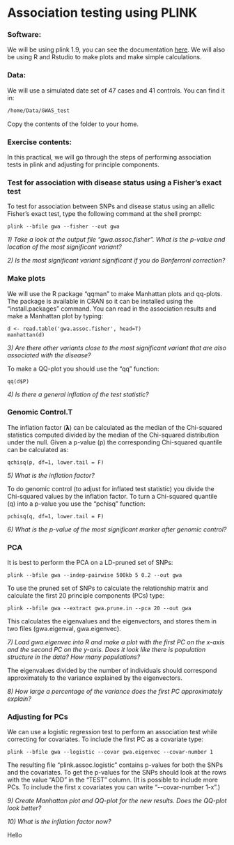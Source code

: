 # Association testing using PLINK

### Software:
We will be using plink 1.9, you can see the documentation [here](https://www.cog-genomics.org/plink/1.9/).
We will also be using R and Rstudio to make plots and make simple calculations.

### Data:
We will use a simulated date set of 47 cases and 41 controls. You can find it in:

```bash
/home/Data/GWAS_test
```
Copy the contents of the folder to your home.

### Exercise contents:
In this practical, we will go through the steps of performing association tests in plink and adjusting for principle components.

### Test for association with disease status using a Fisher’s exact test
To test for association between SNPs and disease status using an allelic Fisher’s exact test, type the following command at the shell prompt:
```
plink --bfile gwa --fisher --out gwa
```
*1) Take a look at the output file “gwa.assoc.fisher”. What is the p-value and location of the most significant variant?*

*2) Is the most significant variant significant if you do Bonferroni correction?*

### Make plots
We will use the R package “qqman” to make Manhattan plots and qq-plots. The package is available in CRAN so it can be installed using the “install.packages” command. You can read in the association results and make a Manhattan plot by typing:
```
d <- read.table('gwa.assoc.fisher', head=T)
manhattan(d)
```

*3) Are there other variants close to the most significant variant that are also associated with the disease?*

To make a QQ-plot you should use the “qq” function:
```
qq(d$P)
```
*4) Is there a general inflation of the test statistic?*

### Genomic Control.T
The inflation factor (𝝺) can be calculated as the median of the Chi-squared statistics computed divided by the median of the Chi-squared distribution under the null. Given a p-value (p) the corresponding Chi-squared quantile can be calculated as:
```
qchisq(p, df=1, lower.tail = F)
```
*5) What is the inflation factor?*

To do genomic control (to adjust for inflated test statistic) you divide the Chi-squared values by the inflation factor. To turn a Chi-squared quantile (q) into a p-value you use the “pchisq” function:
```
pchisq(q, df=1, lower.tail = F)
```
*6) What is the p-value of the most significant marker after genomic control?*

### PCA
It is best to perform the PCA on a LD-pruned set of SNPs:
```
plink --bfile gwa --indep-pairwise 500kb 5 0.2 --out gwa
```
To use the pruned set of SNPs to calculate the relationship matrix and calculate the first 20 principle components (PCs) type:
```
plink --bfile gwa --extract gwa.prune.in --pca 20 --out gwa
```
This calculates the eigenvalues and the eigenvectors, and stores them in two files (gwa.eigenval, gwa.eigenvec).

*7) Load gwa.eigenvec into R and make a plot with the first PC on the x-axis and the second PC on the y-axis. Does it look like there is population structure in the data? How many populations?*

The eigenvalues divided by the number of individuals should correspond approximately to the variance explained by the eigenvectors.
 
*8) How large a percentage of the variance does the first PC approximately explain?*

### Adjusting for PCs
We can use a logistic regression test to perform an association test while correcting for covariates. To include the first PC as a covariate type:
```
plink --bfile gwa --logistic --covar gwa.eigenvec --covar-number 1
```
The resulting file “plink.assoc.logistic” contains p-values for both the SNPs and the covariates. To get the p-values for the SNPs should look at the rows with the value “ADD” in the “TEST” column. (It is possible to include more PCs. To include the first x covariates you can write “--covar-number 1-x”.)

*9) Create Manhattan plot and QQ-plot for the new results. Does the QQ-plot look better?*

*10) What is the inflation factor now?*

Hello 
